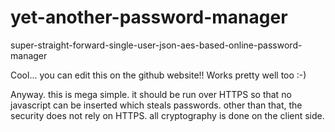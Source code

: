 yet-another-password-manager
============================

super-straight-forward-single-user-json-aes-based-online-password-manager

Cool... you can edit this on the github website!! Works pretty well too :-)

Anyway. this is mega simple. it should be run over HTTPS so that no javascript can be inserted which steals passwords. 
other than that, the security does not rely on HTTPS. all cryptography is done on the client side. 